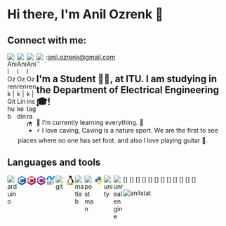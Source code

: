 # Hi there, I'm Anil Ozrenk 👋 

## Connect with me:
[<img align="left" alt="Anil Ozrenk | Github" width="22px" src="https://www.svgrepo.com/show/217753/github.svg" />][github]
[<img align="left" alt="Anil Ozrenk | Linkedin" width="22px" src="https://www.svgrepo.com/show/134579/linkedin.svg" />][linkedin]
[<img align="left" alt="Anil Ozrenk | instagram" width="22px" src="https://www.svgrepo.com/show/111199/instagram.svg" />][instagram]
[<img align="left" alt="Anil Ozrenk | email" width="22px" height="22px" src="https://www.svgrepo.com/show/56023/email.svg" />][email]:anil.ozrenk@gmail.com

## I'm a Student 👨‍🎓, at ITU. I am studying in the Department of Electrical Engineering🎓!
- 🌱 I’m currently learning everything. 🤖
- ⚡ I love caving, Caving is a nature sport. We are the first to see places where no one has set foot. and also I love playing guitar :guitar:.
## Languages and tools
[<img align="left" alt="arduino" width="22px" src="https://cdn.worldvectorlogo.com/logos/arduino-1.svg" />]
[<img align="left" alt="c" width="22px" src="https://raw.githubusercontent.com/devicons/devicon/master/icons/c/c-original.svg" />]
[<img align="left" alt="c++" width="22px" src="https://raw.githubusercontent.com/devicons/devicon/master/icons/cplusplus/cplusplus-original.svg" />]
[<img align="left" alt="c#" width="22px" src="https://raw.githubusercontent.com/devicons/devicon/master/icons/csharp/csharp-original.svg" />]
[<img align="left" alt="dotnet" width="22px" src="https://raw.githubusercontent.com/devicons/devicon/master/icons/dot-net/dot-net-original-wordmark.svg" />]
[<img align="left" alt="git" width="22px" src="https://www.vectorlogo.zone/logos/git-scm/git-scm-icon.svg" />]
[<img align="left" alt="linux" width="22px" src="https://raw.githubusercontent.com/devicons/devicon/master/icons/linux/linux-original.svg" />]
[<img align="left" alt="matlab" width="22px" src="https://upload.wikimedia.org/wikipedia/commons/2/21/Matlab_Logo.png" />]
[<img align="left" alt="postman" width="22px" src="https://www.vectorlogo.zone/logos/getpostman/getpostman-icon.svg" />]
[<img align="left" alt="python" width="22px" src="https://raw.githubusercontent.com/devicons/devicon/master/icons/python/python-original.svg" />]
[<img align="left" alt="unity" width="22px" src="https://www.vectorlogo.zone/logos/unity3d/unity3d-icon.svg" />]
[<img align="left" alt="unreal engine" width="22px" src="https://raw.githubusercontent.com/kenangundogan/fontisto/036b7eca71aab1bef8e6a0518f7329f13ed62f6b/icons/svg/brand/unreal-engine.svg" />]

<img align="left" alt="anilstat" src="https://github-readme-stats.vercel.app/api/top-langs?username=anilozrenk&show_icons=true&locale=en&layout=compact&theme=dark" />

[linkedin]: https://www.linkedin.com/in/anil-ozrenk/
[instagram]: https://instagram.com/anil_ozrenk
[github]: https://github.com/anilozrenk
[email]: anil.ozrenk@gmail.com
